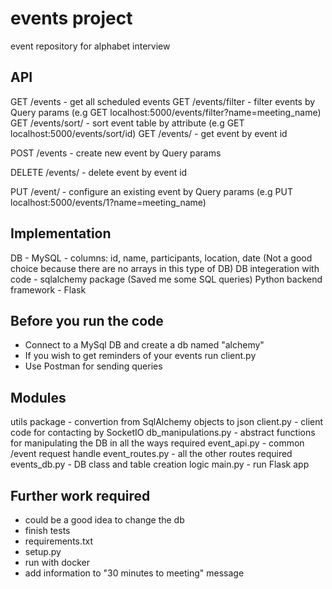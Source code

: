 # events project
event repository for alphabet interview

## API
GET /events - get all scheduled events
GET /events/filter - filter events by Query params (e.g GET localhost:5000/events/filter?name=meeting_name)
GET /events/sort/<attribute> - sort event table by attribute (e.g GET localhost:5000/events/sort/id)
GET /events/<id> - get event by event id

POST /events - create new event by Query params

DELETE /events/<id> - delete event by event id

PUT /event/<id> - configure an existing event by Query params (e.g PUT localhost:5000/events/1?name=meeting_name)

## Implementation
DB - MySQL - columns: id, name, participants, location, date (Not a good choice because there are no arrays in this type of DB)
DB integeration with code - sqlalchemy package (Saved me some SQL queries)
Python backend framework - Flask

## Before you run the code
- Connect to a MySql DB and create a db named "alchemy"
- If you wish to get reminders of your events run client.py
- Use Postman for sending queries

## Modules
utils package - convertion from SqlAlchemy objects to json
client.py - client code for contacting by SocketIO
db_manipulations.py - abstract functions for manipulating the DB in all the ways required
event_api.py - common /event request handle
event_routes.py - all the other routes required
events_db.py - DB class and table creation logic
main.py - run Flask app

## Further work required
- could be a good idea to change the db
- finish tests
- requirements.txt
- setup.py
- run with docker
- add information to "30 minutes to meeting" message
